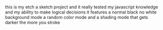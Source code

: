 this is my etch a sketch project and it really tested my javascript knowledge and my ability to make logical decisions it features a normal black no white background mode a random color mode and a shading mode that gets darker the more you stroke 

